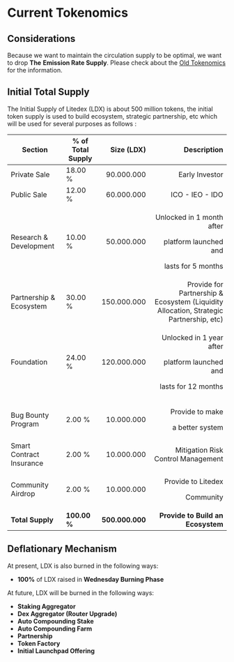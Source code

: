 # Current Tokenomics

## Considerations

Because we want to maintain the circulation supply to be optimal, we want to drop **The** **Emission Rate Supply**. Please check about the [Old Tokenomics](tokenomics.md) for the information.

## Initial Total Supply

The Initial Supply of Litedex (LDX) is about 500 million tokens, the initial token supply is used to build ecosystem, strategic partnership, etc which will be used for several purposes as follows :&#x20;

| **Section**              | % of Total Supply |      Size (LDX) |                                                                               Description |
| ------------------------ | ----------------- | --------------: | ----------------------------------------------------------------------------------------: |
| Private Sale             | 18.00 %           |      90.000.000 |                                                                           Early Investor  |
| Public Sale              | 12.00 %           |      60.000.000 |                                                                           ICO - IEO - IDO |
| Research & Development   | 10.00 %           |      50.000.000 | <p>Unlocked in 1 month after </p><p>platform launched and </p><p>lasts for 5 months  </p> |
| Partnership & Ecosystem  | 30.00 %           |     150.000.000 |   Provide for Partnership & Ecosystem (Liquidity Allocation, Strategic Partnership, etc)  |
| Foundation               | 24.00 %           |     120.000.000 |     <p>Unlocked in 1 year after</p><p>platform launched and</p><p>lasts for 12 months</p> |
| Bug Bounty Program       | 2.00 %            |      10.000.000 |                                             <p>Provide to make </p><p>a better system</p> |
| Smart Contract Insurance | 2.00 %            |      10.000.000 |                                                        Mitigation Risk Control Management |
| Community Airdrop        | 2.00 %            |      10.000.000 |                                                <p>Provide to Litedex </p><p>Community</p> |
| **Total Supply**         | **100.00 %**      | **500.000.000** |                                                         **Provide to Build an Ecosystem** |

## **Deflationary Mechanism** <a href="#other-deflationary-mechanics" id="other-deflationary-mechanics"></a>

At present, LDX is also burned in the following ways:

* **100%** of LDX raised in **Wednesday Burning Phase**

At future, LDX will be burned in the following ways:

* **Staking Aggregator**
* **Dex Aggregator (Router Upgrade)**
* **Auto Compounding Stake**
* **Auto Compounding Farm**
* **Partnership**
* **Token Factory**
* **Initial Launchpad Offering**
